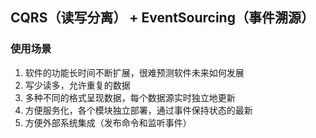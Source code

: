 ## CQRS（读写分离） + EventSourcing（事件溯源）

### 使用场景

1. 软件的功能长时间不断扩展，很难预测软件未来如何发展
2. 写少读多，允许重复的数据
3. 多种不同的格式呈现数据，每个数据源实时独立地更新
4. 方便服务化，各个模块独立部署，通过事件保持状态的最新
5. 方便外部系统集成（发布命令和监听事件）